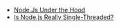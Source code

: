 - [Node.Js Under the Hood](https://medium.com/better-programming/learn-node-js-under-the-hood-37966a20e127)
- [Is Node.js Really Single-Threaded?](https://medium.com/better-programming/is-node-js-really-single-threaded-7ea59bcc8d64)
